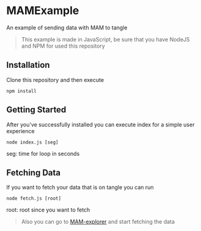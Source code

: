# MAMExample
An example of sending data with MAM to tangle

> This example is made in JavaScript, be sure that you have NodeJS and NPM for used this repository

## Installation 

Clone this repository and then execute
```
npm install
```

## Getting Started

After you've successfully installed you can execute index for a simple user experience

```
node index.js [seg]
```

seg: time for loop in seconds

## Fetching Data

If you want to fetch your data that is on tangle you can run 

```
node fetch.js [root]
```

root: root since you want to fetch

> Also you can go to [MAM-explorer](https://iota-mam-explorer.now.sh/#/) and start fetching the data
